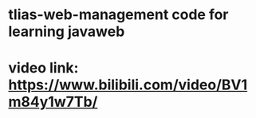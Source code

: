 # tlias-web-management code for learning javaweb
# video link: https://www.bilibili.com/video/BV1m84y1w7Tb/
